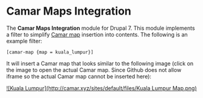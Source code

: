 # Camar Maps Integration
The **Camar Maps Integration** module for Drupal 7. This module implements a filter to simplify [Camar map](http://camar.xyz) insertion into contents. The following is an example filter:

```
[camar-map {map = kuala_lumpur}]
```

It will insert a Camar map that looks similar to the following image (click on the image to open the actual Camar map. Since Github does not allow iframe so the actual Camar map cannot be inserted here):

<a href="http://maps.camar.xyz/camar_map/map.php?map=kuala_lumpur" target="_blank">
![Kuala Lumpur](http://camar.xyz/sites/default/files/Kuala Lumpur Map.png)
</a>





